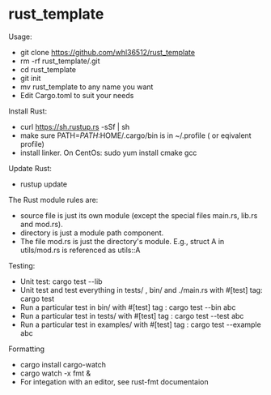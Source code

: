 # rust_template

Usage:
- git clone https://github.com/whl36512/rust_template
- rm -rf rust_template/.git
- cd rust_template
- git init
- mv rust_template to any name you want
- Edit Cargo.toml to suit your needs

Install Rust:
- curl https://sh.rustup.rs -sSf | sh
- make sure PATH=$PATH:$HOME/.cargo/bin is in ~/.profile ( or eqivalent profile)
- install linker. On CentOs: sudo yum install cmake gcc

Update Rust:
- rustup update

The Rust module rules are:
- source file is just its own module (except the special files main.rs, lib.rs and mod.rs).
- directory is just a module path component.
- The file mod.rs is just the directory's module.  E.g., struct A in utils/mod.rs is referenced as utils::A


Testing: 
- Unit test: cargo test --lib
- Unit test and test everything in  tests/ , bin/ and ./main.rs with #[test] tag: cargo test
- Run a particular test in bin/  with #[test] tag : cargo test --bin abc
- Run a particular test in tests/  with #[test] tag : cargo test --test abc
- Run a particular test in examples/  with #[test] tag : cargo test --example abc

Formatting
- cargo install cargo-watch
- cargo watch -x fmt &
- For integation with an editor, see rust-fmt documentaion
